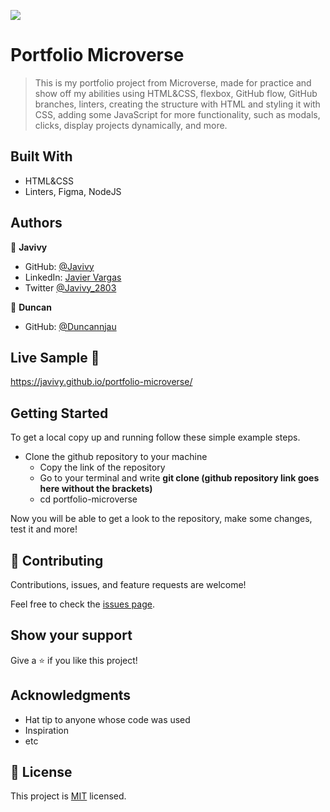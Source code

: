 ![](https://img.shields.io/badge/Microverse-blueviolet)

# Portfolio Microverse

> This is my portfolio project from Microverse, made for practice and show off my abilities using HTML&CSS, flexbox, GitHub flow, GitHub branches, linters, creating the structure with HTML and styling it with CSS, adding some JavaScript for more functionality, such as modals, clicks, display projects dynamically, and more.


## Built With

- HTML&CSS
- Linters, Figma, NodeJS


## Authors

👤 **Javivy**

- GitHub: [@Javivy](https://github.com/Javivy)
- LinkedIn: [Javier Vargas](https://www.linkedin.com/in/javier-alejandro-vargas-ortega-5998a5212/)
- Twitter [@Javivy_2803](https://twitter.com/Javivy_2803)

👤 **Duncan**

- GitHub: [@Duncannjau](https://github.com/Duncannjau)

## Live Sample 🔗

https://javivy.github.io/portfolio-microverse/

## Getting Started

To get a local copy up and running follow these simple example steps.

  - Clone the github repository to your machine 
    - Copy the link of the repository
    - Go to your terminal and write __git clone (github repository link goes here without the brackets)__
    - cd portfolio-microverse

Now you will be able to get a look to the repository, make some changes, test it and more!

## 🤝 Contributing

Contributions, issues, and feature requests are welcome!

Feel free to check the [issues page](https://github.com/Javivy/portfolio-microverse/issues).

## Show your support

Give a ⭐️ if you like this project!

## Acknowledgments

- Hat tip to anyone whose code was used
- Inspiration
- etc

## 📝 License

This project is [MIT](MIT.md) licensed.
